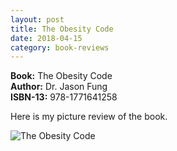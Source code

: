 ```yaml
---
layout: post
title: The Obesity Code
date: 2018-04-15
category: book-reviews
---
```


**Book:** The Obesity Code  
**Author:** Dr. Jason Fung    
**ISBN-13:** 978-1771641258  

Here is my picture review of the book.  

![The Obesity Code]({{site.img-path}}/premkumar-masilamani-the-obesity-code-small.jpg)  

